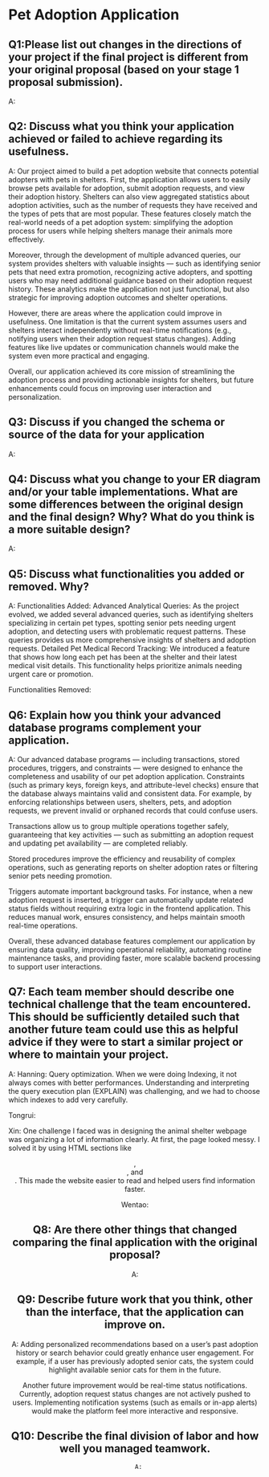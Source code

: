 # Pet Adoption Application

## Q1:Please list out changes in the directions of your project if the final project is different from your original proposal (based on your stage 1 proposal submission).
   A:
   
## Q2: Discuss what you think your application achieved or failed to achieve regarding its usefulness.
   A: 
   Our project aimed to build a pet adoption website that connects potential adopters with pets in shelters. First, the application allows users to easily browse pets available for adoption, submit adoption requests, and view their adoption history. Shelters can also view aggregated statistics about adoption activities, such as the number of requests they have received and the types of pets that are most popular. These features closely match the real-world needs of a pet adoption system: simplifying the adoption process for users while helping shelters manage their animals more effectively.
   
  Moreover, through the development of multiple advanced queries, our system provides shelters with valuable insights — such as identifying senior pets that need extra promotion, recognizing active adopters, and spotting users who may need additional guidance based on their adoption request history. These analytics make the application not just functional, but also strategic for improving adoption outcomes and shelter operations.
  
  However, there are areas where the application could improve in usefulness. One limitation is that the current system assumes users and shelters interact independently without real-time notifications (e.g., notifying users when their adoption request status changes). Adding features like live updates or communication channels would make the system even more practical and engaging.
  
  Overall, our application achieved its core mission of streamlining the adoption process and providing actionable insights for shelters, but future enhancements could focus on improving user interaction and personalization.
  
## Q3: Discuss if you changed the schema or source of the data for your application
   A: 
   
## Q4: Discuss what you change to your ER diagram and/or your table implementations. What are some differences between the original design and the final design? Why? What do you think is a more suitable design? 
   A:
   
## Q5: Discuss what functionalities you added or removed. Why?
   A: 
   Functionalities Added:
    Advanced Analytical Queries: As the project evolved, we added several advanced queries, such as identifying shelters specializing in certain pet types, spotting senior pets needing urgent adoption, and detecting users with problematic request patterns. These queries provides us more comprehensive insights of shelters and adoption requests. Detailed Pet Medical Record Tracking: We introduced a feature that shows how long each pet has been at the shelter and their latest medical visit details. This functionality helps prioritize animals needing urgent care or promotion.
    
   Functionalities Removed:
      
## Q6: Explain how you think your advanced database programs complement your application.
   A: 
   Our advanced database programs — including transactions, stored procedures, triggers, and constraints — were designed to enhance the completeness and usability of our pet adoption application.
   Constraints (such as primary keys, foreign keys, and attribute-level checks) ensure that the database always maintains valid and consistent data. For example, by enforcing relationships between users, shelters, pets, and adoption requests, we prevent invalid or orphaned records that could confuse users.
    
   Transactions allow us to group multiple operations together safely, guaranteeing that key activities — such as submitting an adoption request and updating pet availability — are completed reliably. 
   
   Stored procedures improve the efficiency and reusability of complex operations, such as generating reports on shelter adoption rates or filtering senior pets needing promotion.
    
   Triggers automate important background tasks. For instance, when a new adoption request is inserted, a trigger can automatically update related status fields without requiring extra logic in the frontend application. This reduces manual work, ensures consistency, and helps maintain smooth real-time operations.
    
   Overall, these advanced database features complement our application by ensuring data quality, improving operational reliability, automating routine maintenance tasks, and providing faster, more scalable backend processing to support user interactions.
    
## Q7: Each team member should describe one technical challenge that the team encountered.  This should be sufficiently detailed such that another future team could use this as helpful advice if they were to start a similar project or where to maintain your project. 
   A: 
   Hanning: Query optimization. When we were doing Indexing, it not always comes with better performances. Understanding and interpreting the query execution plan (EXPLAIN) was challenging, and we had to choose which indexes to add very carefully.
   
   Tongrui:
      
   Xin: One challenge I faced was in designing the animal shelter webpage was organizing a lot of information clearly. At first, the page looked messy. I solved it by using HTML sections like <header>, <section>, and <footer>. This made the website easier to read and helped users find information faster.
      
   Wentao:
      
## Q8: Are there other things that changed comparing the final application with the original proposal?
   A:
   
## Q9: Describe future work that you think, other than the interface, that the application can improve on.
   A: 
   Adding personalized recommendations based on a user’s past adoption history or search behavior could greatly enhance user engagement. For example, if a user has previously adopted senior cats, the system could highlight available senior cats for them in the future.
   
   Another future improvement would be real-time status notifications. Currently, adoption request status changes are not actively pushed to users. Implementing notification systems (such as emails or in-app alerts) would make the platform feel more interactive and responsive.
      
## Q10: Describe the final division of labor and how well you managed teamwork.
       A: 

